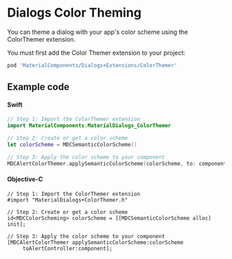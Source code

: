 <!--docs:
title: "Color Theming"
layout: detail
section: components
excerpt: "How to theme Dialogs using the Material Design color system."
iconId: dialog
path: /catalog/dialogs/color-theming/
-->

# Dialogs Color Theming

You can theme a dialog with your app's color scheme using the ColorThemer extension.

You must first add the Color Themer extension to your project:

```bash
pod 'MaterialComponents/Dialogs+Extensions/ColorThemer'
```

## Example code

<!--<div class="material-code-render" markdown="1">-->
#### Swift
```swift
// Step 1: Import the ColorThemer extension
import MaterialComponents.MaterialDialogs_ColorThemer

// Step 2: Create or get a color scheme
let colorScheme = MDCSemanticColorScheme()

// Step 3: Apply the color scheme to your component
MDCAlertColorThemer.applySemanticColorScheme(colorScheme, to: component)
```

#### Objective-C

```objc
// Step 1: Import the ColorThemer extension
#import "MaterialDialogs+ColorThemer.h"

// Step 2: Create or get a color scheme
id<MDCColorScheming> colorScheme = [[MDCSemanticColorScheme alloc] init];

// Step 3: Apply the color scheme to your component
[MDCAlertColorThemer applySemanticColorScheme:colorScheme
     toAlertController:component];
```
<!--</div>-->
